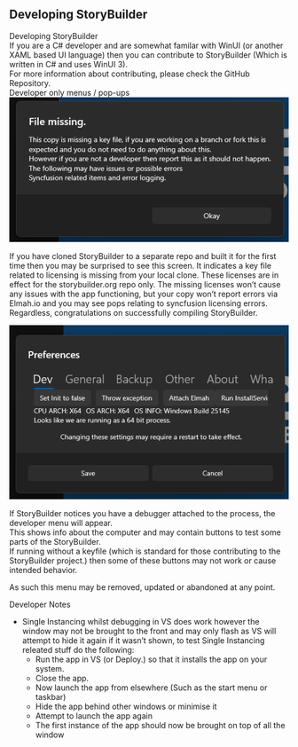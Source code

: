 ## Developing StoryBuilder ##
Developing StoryBuilder <br/>
If you are a C# developer and are somewhat familar with WinUI (or another XAML based UI language) then you can contribute to StoryBuilder (Which is written in C# and uses WinUI 3). <br/>
For more information about contributing, please check the GitHub Repository. <br/>
Developer only menus / pop-ups <br/>
![](Clipboard-Image-148.png)

If you have cloned StoryBuilder to a separate repo and built it for the first time then you may be surprised to see this screen. It indicates a key file related to licensing is missing from your local clone. These licenses are in effect for the storybuilder.org repo only. The missing licenses won’t cause any issues with the app functioning, but your copy won’t report errors via Elmah.io and you may see pops relating to syncfusion licensing errors. <br/>
Regardless, congratulations on successfully compiling StoryBuilder. <br/>

![](Clipboard-Image-149.png)

If StoryBuilder notices you have a debugger attached to the process, the developer menu will appear. <br/>
This shows info about the computer and may contain buttons to test some parts of the StoryBuilder. <br/>
If running without a keyfile (which is standard for those contributing to the StoryBuilder project.) then some of these buttons may not work or cause intended behavior. <br/>

As such this menu may be removed, updated or abandoned at any point. <br/>

Developer Notes <br/>
- Single Instancing whilst debugging in VS does work however the window may not be brought to the front and may only flash as VS will attempt to hide it again if it wasn’t shown, to test Single Instancing releated stuff do the following: <br/>
	- Run the app in VS (or Deploy.) so that it installs the app on your system. <br/>
	- Close the app. <br/>
	- Now launch the app from elsewhere (Such as the start menu or taskbar) <br/>
	- Hide the app behind other windows or minimise it <br/>
	- Attempt to launch the app again <br/>
	- The first instance of the app should now be brought on top of all the window <br/>

